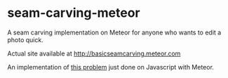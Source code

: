 # seam-carving-meteor
A seam carving implementation on Meteor for anyone who wants to edit a photo quick.

Actual site available at http://basicseamcarving.meteor.com

An implementation of [this problem](http://www.cs.princeton.edu/courses/archive/spr13/cos226/assignments/seamCarving.html)
just done on Javascript with Meteor.
